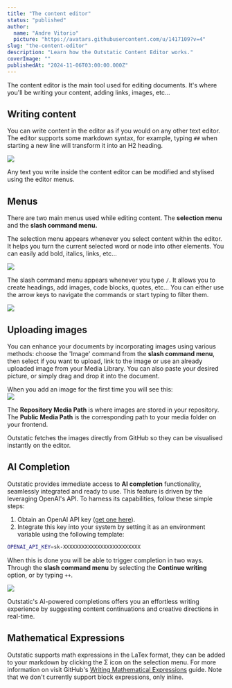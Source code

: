 ```yaml
---
title: "The content editor"
status: "published"
author:
  name: "Andre Vitorio"
  picture: "https://avatars.githubusercontent.com/u/1417109?v=4"
slug: "the-content-editor"
description: "Learn how the Outstatic Content Editor works."
coverImage: ""
publishedAt: "2024-11-06T03:00:00.000Z"
---
```


The content editor is the main tool used for editing documents. It's where you'll be writing your content, adding links, images, etc…

## Writing content

You can write content in the editor as if you would on any other text editor. The editor supports some markdown syntax, for example, typing `##` when starting a new line will transform it into an H2 heading.

![](/docs/images/markdown-example-c4MT.gif)

Any text you write inside the content editor can be modified and stylised using the editor menus.

## Menus

There are two main menus used while editing content. The **selection menu** and the **slash command menu.**

The selection menu appears whenever you select content within the editor. It helps you turn the current selected word or node into other elements. You can easily add bold, italics, links, etc…

![](/docs/images/selection-menu-2-Y2MD.gif)

The slash command menu appears whenever you type `/`. It allows you to create headings, add images, code blocks, quotes, etc... You can either use the arrow keys to navigate the commands or start typing to filter them.

![](/docs/images/slash-command-ex-U1MD.gif)

## Uploading images

You can enhance your documents by incorporating images using various methods: choose the 'Image' command from the **slash command menu**, then select if you want to upload, link to the image or use an already uploaded image from your Media Library. You can also paste your desired picture, or simply drag and drop it into the document.

When you add an image for the first time you will see this:\
![](/docs/images/cleanshot-2024-11-04-at-22.34.52-2x-QyOT.png)

The **Repository Media Path** is where images are stored in your repository. The **Public Media Path** is the corresponding path to your media folder on your frontend.

Outstatic fetches the images directly from GitHub so they can be visualised instantly on the editor.

## AI Completion

Outstatic provides immediate access to **AI completion** functionality, seamlessly integrated and ready to use. This feature is driven by the leveraging OpenAI's API. To harness its capabilities, follow these simple steps:

1. Obtain an OpenAI API key ([get one here](https://platform.openai.com/account/api-keys)).
2. Integrate this key into your system by setting it as an environment variable using the following template:

```bash
OPENAI_API_KEY=sk-XXXXXXXXXXXXXXXXXXXXXXXXX
```

When this is done you will be able to trigger completion in two ways. Through the **slash command menu** by selecting the **Continue writing** option, or by typing `++`.

![](/docs/images/ai-autocomplete-Q2Mj.gif)

Outstatic's AI-powered completions offers you an effortless writing experience by suggesting content continuations and creative directions in real-time.

## Mathematical Expressions

Outstatic supports math expressions in the LaTex format, they can be added to your markdown by clicking the Σ icon on the selection menu. For more information on visit GitHub's [Writing Mathematical Expressions](https://docs.github.com/en/get-started/writing-on-github/working-with-advanced-formatting/writing-mathematical-expressions) guide. Note that we don't currently support block expressions, only inline.